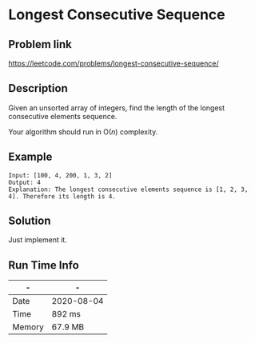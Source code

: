 # Longest Consecutive Sequence

## Problem link
https://leetcode.com/problems/longest-consecutive-sequence/

## Description

Given an unsorted array of integers, find the length of the longest consecutive elements sequence.

Your algorithm should run in O(*n*) complexity.

## Example

```
Input: [100, 4, 200, 1, 3, 2]
Output: 4
Explanation: The longest consecutive elements sequence is [1, 2, 3, 4]. Therefore its length is 4.
```


## Solution
Just implement it.


## Run Time Info

\- | \-
------------ | -------------
Date | 2020-08-04
Time |  892 ms
Memory | 67.9 MB

